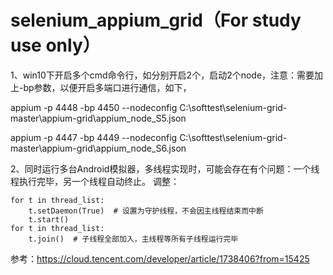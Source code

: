 # selenium_appium_grid（For study use only）

1、win10下开启多个cmd命令行，如分别开启2个，启动2个node，注意：需要加上-bp参数，以便开启多端口进行通信，如下，

appium -p 4448 -bp 4450 --nodeconfig C:\softtest\selenium-grid-master\appium-grid\appium_node_S5.json

appium -p 4447 -bp 4449 --nodeconfig C:\softtest\selenium-grid-master\appium-grid\appium_node_S6.json

2、同时运行多台Android模拟器，多线程实现时，可能会存在有个问题：一个线程执行完毕，另一个线程自动终止。
调整：
    
    for t in thread_list:
        t.setDaemon(True)  # 设置为守护线程，不会因主线程结束而中断
        t.start()
    for t in thread_list:
        t.join()  # 子线程全部加入，主线程等所有子线程运行完毕

参考：https://cloud.tencent.com/developer/article/1738406?from=15425
